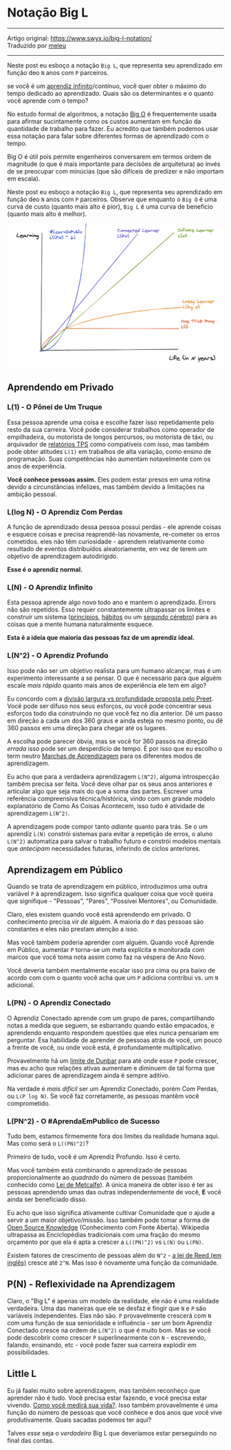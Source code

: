 # Notação Big L

---

Artigo original: <https://www.swyx.io/big-l-notation/>\
Traduzido por [meleu](https://github.com/meleu)

---

Neste post eu esboço a notação `Big L`, que representa seu aprendizado em função deo `N` anos com `P` parceiros.

se você é um [aprendiz infinito](aprendiz-infinito.md)/contínuo, você quer obter o máximo do tempo dedicado ao aprendizado. Quais são os determinantes e o quanto você aprende com o tempo?

No estudo formal de algoritmos, a notação [Big O](https://pt.wikipedia.org/wiki/Grande-O) é frequentemente usada para afirmar sucintamente como os custos aumentam em função da quantidade de trabalho para fazer. Eu acredito que também podemos usar essa notação para falar sobre diferentes formas de aprendizado com o tempo.

Big O é útil pois permite engenheiros conversarem em termos ordem de magnitude (o que é mais importante para decisões de arquitetura) ao invés de se preocupar com minúcias (que são difíceis de predizer e não importam em escala).

Neste post eu esboço a notação `Big L`, que representa seu aprendizado em função deo `N` anos com `P` parceiros. Observe que enquanto o `Big O` é uma curva de custo (quanto mais alto é pior), `Big L` é uma curva de benefício (quanto mais alto é melhor).

![](img/big-l-curve.png)


## Aprendendo em Privado

### L(1) - O Pônei de Um Truque

Essa pessoa aprende uma coisa e escolhe fazer isso repetidamente pelo resto da sua carreira. Você pode considerar trabalhos como operador de empilhadeira, ou motorista de longos percursos, ou motorista de táxi, ou arquivador de [relatórios TPS](https://en.wikipedia.org/wiki/TPS_report) como compatíveis com isso, mas também pode obter atitudes `L(1)` em trabalhos de alta variação, como ensino de programação. Suas competências não aumentam notavelmente com os anos de experiência.

**Você conhece pessoas assim.** Eles podem estar presos em uma rotina devido a circunstâncias infelizes, mas também devido a limitações na ambição pessoal.

### L(log N) - O Aprendiz Com Perdas

A função de aprendizado dessa pessoa possui perdas - ele aprende coisas e esquece coisas e precisa reaprendê-las novamente, re-cometer os erros cometidos. eles não têm curiosidade - aprendem relativamente como resultado de eventos distribuídos aleatoriamente, em vez de terem um objetivo de aprendizagem autodirigido.

**Esse é o aprendiz normal.**

### L(N) - O Aprendiz Infinito

Esta pessoa aprende algo novo todo ano e mantem o aprendizado. Errors não são repetidos. Esso requer constantemente ultrapassar os limites e construir um sistema ([princípios](https://www.principles.com/), [hábitos](https://jamesclear.com/habits) ou um [segundo cérebro](https://www.buildingasecondbrain.com/)) para as coisas que a mente humana naturalmente esquece.

**Esta é a ideia que maioria das pessoas faz de um aprendiz ideal.**


### L(N^2) - O Aprendiz Profundo

Isso pode não ser um objetivo realista para um humano alcançar, mas é um experimento interessante a se pensar. O que é necessário para que alguém escale *mais rápido* quanto mais anos de experiência ele tem em algo?

Eu concordo com a [divisão largura vs profundidade proposta pelo Preet](https://twitter.com/preetster/status/1226768072343638021). Você pode ser difuso nos seus esforços, ou você pode concentrar seus esforços todo dia construindo no que você fez no dia anterior. Dê um passo em direção a cada um dos 360 graus e ainda esteja no mesmo ponto, ou dê 360 passos em uma direção para chegar até os lugares.

A escolha pode parecer óbvia, mas se você for 360 passos na direção *errada* isso pode ser um desperdício de tempo. É por isso que eu escolho o term neutro [Marchas de Aprendizagem](marchas-de-aprendizagem.md) para os diferentes modos de aprendizagem.

Eu acho que para a verdadeira aprendizagem `L(N^2)`, alguma introspecção também precisa ser feita. Você deve olhar par os seus anos anteriores e articular algo que seja mais do que a soma das partes. Escrever uma referência compreensiva técnica/histórica, vindo com um grande modelo explanatório de Como As Coisas Acontecem, isso tudo é atividade de aprendizagem `L(N^2)`.

A aprendizagem pode compor tanto *adiante* quanto para trás. Se o um aprendiz `L(N)` constrói sistemas para evitar a repetição de erros, o aluno `L(N^2)` automatiza para salvar o trabalho futuro e constrói modelos mentais que *antecipam* necessidades futuras, inferindo de ciclos anteriores.


## Aprendizagem em Público

Quando se trata de aprendizagem em público, introduzimos uma outra variável `P` à aprendizagem. Isso significa qualquer coisa que você queira que signifique - "Pessoas", "Pares", "Possívei Mentores", ou Comunidade.

Claro, eles existem quando você está aprendendo em privado. O conhecimento precisa *vir de* alguém. A maioria do `P` das pessoas são constantes e eles não prestam atenção a isso.

Mas você também poderia aprender *com* alguém. Quando você Aprende em Público, aumentar `P` torna-se um meta explícita e monitorada com marcos que você toma nota assim como faz na véspera de Ano Novo.

Você deveria também mentalmente escalar isso pra cima ou pra baixo de acordo com com o quanto você acha que um `P` adiciona contribui vs. um `N` adicional.

### L(PN) - O Aprendiz Conectado

O Aprendiz Conectado aprende com um grupo de pares, compartilhando notas a medida que seguem, se esbarrando quando estão empacados, e aprendendo enquanto respondem questões que eles nunca pensariam em perguntar. Esa habilidade de aprender de pessoas atrás de você, um pouco a frente de você, ou onde você está, é profundamente multiplicativo.

Provavelmente há um [limite de Dunbar](https://pt.wikipedia.org/wiki/N%C3%BAmero_de_Dunbar) para até onde esse `P` pode crescer, mas eu acho que relações ativas aumentam e diminuem de tal forma que adicionar pares de aprendizagem ainda é sempre aditivo.

Na verdade é *mais difícil* ser um Aprendiz Conectado, porém Com Perdas, ou `L(P log N)`. Se você faz corretamente, as pessoas mantêm você comprometido.


### L(PN^2) - O #AprendaEmPublico de Sucesso

Tudo bem, estamos firmemente fora dos limites da realidade humana aqui. Mas como será o `L((PN)^2)`?

Primeiro de tudo, você é um Aprendiz Profundo. Isso é certo.

Mas você também está combinando o aprendizado de pessoas proporcionalmente ao *quadrado* do número de pessoas (também conhecido como [Lei de Metcalfe](https://pt.wikipedia.org/wiki/Lei_de_Metcalfe)). A única maneira de obter isso é ter as pessoas aprendendo umas das outras independentemente de você, **E** você ainda ser beneficiado disso.

Eu acho que isso significa ativamente cultivar Comunidade que o ajude a servir a um maior objetivo/missão. Isso também pode tomar a forma de [Open Source Knowledge](https://www.swyx.io/speaking/sedaily-nocode) (Conhecimento com Fonte Aberta). Wikipedia ultrapassa as Enciclopédias tradicionais com uma fração do mesmo orçamento por que ela é apta a crescer a `L((PN)^2)` vs `L(N)` ou `L(PN)`.

Existem fatores de crescimento de pessoas além do `N^2` - [a lei de Reed (em inglês)](https://en.wikipedia.org/wiki/Reed%27s_law) cresce até `2^N`. Mas isso é novamente uma função da comunidade.


## P(N) - Reflexividade na Aprendizagem

Claro, o "Big L" é apenas um modelo da realidade, ele não é uma realidade verdadeira. Uma das maneiras que ele se desfaz é fingir que `N` e `P` são variáveis independentes. Elas não são. `P` provavelmente crescerá com `N` com uma função de sua senioridade e influência - ser um bom Aprendiz Conectado cresce na ordem de `L(N^2)` o que é muito bom. Mas se você pode descobrir como crescer `P` superlinearmente con `N` - escrevendo, falando, ensinando, etc - você pode fazer sua carreira explodir em possibilidades.


## Little L

Eu já faalei muito sobre aprendizagem, mas também reconheço que aprender não é tudo. Você precisa estar fazendo, e você precisa estar vivendo. [Como você medirá sua vida?](https://hbr.org/2010/07/how-will-you-measure-your-life). Isso também provavelmente é uma função do número de pessoas que você conhece e dos anos que você vive produtivamente. Quais sacadas podemos ter aqui?

Talves *esse* seja o *verdadeiro* Big L que deveríamos estar perseguindo no final das contas.

